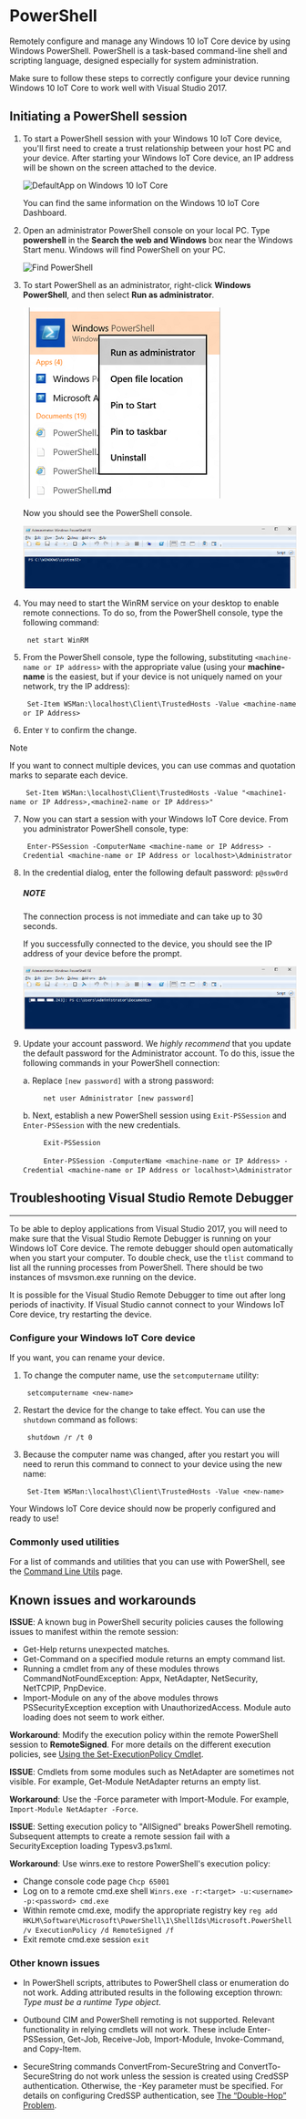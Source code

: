 # PowerShell

Remotely configure and manage any Windows 10 IoT Core device by using Windows PowerShell.
PowerShell is a task-based command-line shell and scripting language, designed especially for system administration.

Make sure to follow these steps to correctly configure your device running Windows 10 IoT Core to work well with Visual Studio 2017.

## Initiating a PowerShell session
1. To start a PowerShell session with your Windows 10 IoT Core device, you'll first need to create a trust relationship between your host PC and your device. After starting your Windows IoT Core device, an IP address will be shown on the screen attached to the device.

    ![DefaultApp on Windows 10 IoT Core]({../media/PowerShell/DefaultApp.png)

   You can find the same information on the Windows 10 IoT Core Dashboard.

2. Open an administrator PowerShell console on your local PC. Type **powershell** in the **Search the web and Windows** box near the Windows Start menu. Windows will find PowerShell on your PC.

    ![Find PowerShell]({../media/PowerShell/start-ps.png)

3. To start PowerShell as an administrator, right-click **Windows PowerShell**, and then select **Run as administrator**.

    ![Run PowerShell as administrator](../media/PowerShell/start-ps2.png)

   Now you should see the PowerShell console.

    ![PowerShell console](../media/PowerShell/ps.PNG)

4. You may need to start the WinRM service on your desktop to enable remote connections. To do so, from the PowerShell console, type the following command:

        net start WinRM

5. From the PowerShell console, type the following, substituting `<machine-name or IP address>` with the appropriate value (using your **machine-name** is the easiest, but if your device is not uniquely named on your network, try the IP address):

        Set-Item WSMan:\localhost\Client\TrustedHosts -Value <machine-name or IP Address>

6. Enter `Y` to confirm the change.

> [!NOTE]
> If you want to connect multiple devices, you can use commas and quotation marks to separate each device.
        
        Set-Item WSMan:\localhost\Client\TrustedHosts -Value "<machine1-name or IP Address>,<machine2-name or IP Address>"
	
7. Now you can start a session with your Windows IoT Core device. From you administrator PowerShell console, type:

        Enter-PSSession -ComputerName <machine-name or IP Address> -Credential <machine-name or IP Address or localhost>\Administrator

8. In the credential dialog, enter the following default password: `p@ssw0rd`
    
    <div class="alert alert-note">
      <h5><span class="win-icon win-icon-Page"></span>
        NOTE
      </h5>
      <p>The connection process is not immediate and can take up to 30 seconds.</p>
    </div>    
    
    If you successfully connected to the device, you should see the IP address of your device before the prompt.

    ![PowerShell console](../media/PowerShell/ps_device.png)

9. Update your account password. We *highly recommend* that you update the default password for the Administrator account. To do this, issue the following commands in your PowerShell connection:

	a. Replace `[new password]` with a strong password:
	
	        net user Administrator [new password]
	        
	b. Next, establish a new PowerShell session using `Exit-PSSession` and `Enter-PSSession` with the new credentials.
	
	        Exit-PSSession
	        
	        Enter-PSSession -ComputerName <machine-name or IP Address> -Credential <machine-name or IP Address or localhost>\Administrator

## Troubleshooting Visual Studio Remote Debugger
___
To be able to deploy applications from Visual Studio 2017, you will need to make sure that the Visual Studio Remote Debugger is running on your Windows IoT Core device. The remote debugger should open automatically when you start your computer. To double check, use the `tlist` command to list all the running processes from PowerShell. There should be two instances of msvsmon.exe running on the device.

It is possible for the Visual Studio Remote Debugger to time out after long periods of inactivity. If Visual Studio cannot connect to your Windows IoT Core device, try restarting the device.

### Configure your Windows IoT Core device

If you want, you can rename your device. 

1. To change the computer name, use the `setcomputername` utility:

        setcomputername <new-name>

2. Restart the device for the change to take effect. You can use the `shutdown` command as follows:

        shutdown /r /t 0

3. Because the computer name was changed, after you restart you will need to rerun this command to connect to your device using the new name:

        Set-Item WSMan:\localhost\Client\TrustedHosts -Value <new-name>
        
Your Windows IoT Core device should now be properly configured and ready to use!

### Commonly used utilities

For a list of commands and utilities that you can use with PowerShell, see the [Command Line Utils](CommandLineUtils) page.

## Known issues and workarounds

**ISSUE**: A known bug in PowerShell security policies causes the following issues to manifest within the remote session:
* Get-Help returns unexpected matches.
* Get-Command on a specified module returns an empty command list.
* Running a cmdlet from any of these modules throws CommandNotFoundException: Appx, NetAdapter, NetSecurity, NetTCPIP, PnpDevice.
* Import-Module on any of the above modules throws PSSecurityException exception with UnauthorizedAccess. Module auto loading does not seem to work either.

**Workaround**: Modify the execution policy within the remote PowerShell session to **RemoteSigned**. For more details on the different execution policies, see [Using the Set-ExecutionPolicy Cmdlet](https://technet.microsoft.com/library/ee176961.aspx).

**ISSUE**: Cmdlets from some modules such as NetAdapter are sometimes not visible. For example, Get-Module NetAdapter returns an empty list. 

**Workaround**: Use the -Force parameter with Import-Module. For example, `Import-Module NetAdapter -Force`.

**ISSUE**: Setting execution policy to "AllSigned" breaks PowerShell remoting. Subsequent attempts to create a remote session fail with a SecurityException loading Typesv3.ps1xml. 

**Workaround**: Use winrs.exe to restore PowerShell's execution policy:
* Change console code page `Chcp 65001`
* Log on to a remote cmd.exe shell `Winrs.exe -r:<target> -u:<username> -p:<password> cmd.exe`
* Within remote cmd.exe, modify the appropriate registry key `reg add HKLM\Software\Microsoft\PowerShell\1\ShellIds\Microsoft.PowerShell /v ExecutionPolicy /d RemoteSigned /f`
* Exit remote cmd.exe session `exit`

### Other known issues

- In PowerShell scripts, attributes to PowerShell class or enumeration do not work. Adding attributed results in the following exception thrown: *Type must be a runtime Type object*.

- Outbound CIM and PowerShell remoting is not supported. Relevant functionality in relying cmdlets will not work. These include  Enter-PSSession, Get-Job, Receive-Job, Import-Module, Invoke-Command, and Copy-Item.

- SecureString commands ConvertFrom-SecureString and ConvertTo-SecureString do not work unless the session is created using CredSSP authentication. Otherwise, the -Key parameter must be specified. For details on configuring CredSSP authentication, see [The “Double-Hop” Problem](http://blogs.msdn.com/b/clustering/archive/2009/06/25/9803001.aspx).



